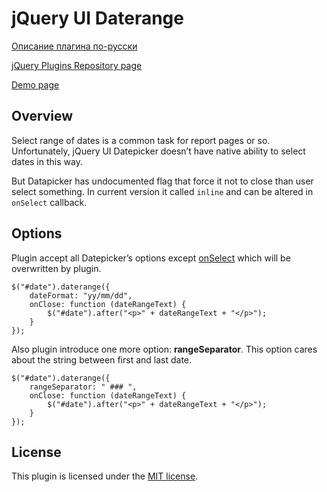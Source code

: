 # jQuery UI Daterange

[Описание плагина по-русски](http://noteskeeper.ru/38/)

[jQuery Plugins Repository page](http://plugins.jquery.com/daterange/)

[Demo page](http://mistakster.github.io/jquery-daterange/)

## Overview

Select range of dates is a common task for report pages or so. Unfortunately,
jQuery UI Datepicker doesn’t have native ability to select dates in this way.

But Datapicker has undocumented flag that force it not to close than user select something.
In current version it called `inline` and can be altered in `onSelect` callback.

## Options

Plugin accept all Datepicker’s options except [onSelect](http://api.jqueryui.com/datepicker/#option-onSelect)
which will be overwritten by plugin.

    $("#date").daterange({
    	dateFormat: "yy/mm/dd",
    	onClose: function (dateRangeText) {
			$("#date").after("<p>" + dateRangeText + "</p>");
    	}
    });

Also plugin introduce one more option: **rangeSeparator**.
This option cares about the string between first and last date.

    $("#date").daterange({
    	rangeSeparator: " ### ",
    	onClose: function (dateRangeText) {
			$("#date").after("<p>" + dateRangeText + "</p>");
    	}
    });

## License

This plugin is licensed under the [MIT license](http://opensource.org/licenses/MIT).
